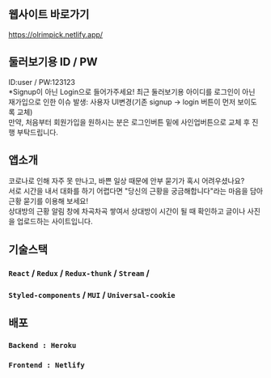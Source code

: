 ## 웹사이트 바로가기

https://olrimpick.netlify.app/

## 둘러보기용 ID / PW
ID:user / PW:123123\
*Signup이 아닌 Login으로 들어가주세요!
최근 둘러보기용 아이디를 로그인이 아닌 재가입으로 인한 이슈 발생: 사용자 UI변경(기존 signup -> login 버튼이 먼저 보이도록 교체)\
만약, 처음부터 회원가입을 원하시는 분은 로그인버튼 밑에 사인업버튼으로 교체 후 진행 부탁드립니다.

## 앱소개

코로나로 인해 자주 못 만나고, 바쁜 일상 때문에 안부 묻기가 혹시
어려우셨나요?\
 서로 시간을 내서 대화를 하기 어렵다면 "당신의 근황을
궁금해합니다"라는 마음을 담아 근황 묻기를 이용해 보세요!\
 상대방의 근황 알림 창에 차곡차곡 쌓여서 상대방이 시간이 될 때
확인하고 글이나 사진을 업로드하는 사이트입니다.

## 기술스택

### `React` / `Redux` / `Redux-thunk` / `Stream` /

### `Styled-components` / `MUI` / `Universal-cookie`

## 배포

### `Backend : Heroku`

### `Frontend : Netlify`
